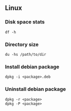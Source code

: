 ## Linux

### Disk space stats

```
df -h
```

### Directory size

```
du -hs /path/to/dir
```

### Install debian package

```
dpkg -i <package>.deb
```

### Uninstall debian package

```
dpkg -r <package>
dpkg -P <package>
```

